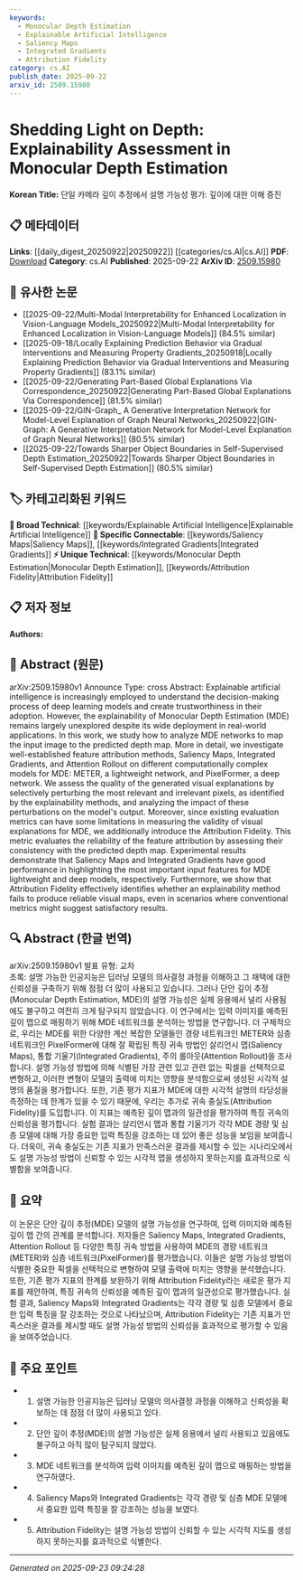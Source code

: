 ```yaml
---
keywords:
  - Monocular Depth Estimation
  - Explainable Artificial Intelligence
  - Saliency Maps
  - Integrated Gradients
  - Attribution Fidelity
category: cs.AI
publish_date: 2025-09-22
arxiv_id: 2509.15980
---
```


<!-- KEYWORD_LINKING_METADATA:
{
  "processed_timestamp": "2025-09-23T09:24:28.846438",
  "vocabulary_version": "1.0",
  "selected_keywords": [
    "Monocular Depth Estimation",
    "Explainable Artificial Intelligence",
    "Saliency Maps",
    "Integrated Gradients",
    "Attribution Fidelity"
  ],
  "rejected_keywords": [],
  "similarity_scores": {
    "Monocular Depth Estimation": 0.8,
    "Explainable Artificial Intelligence": 0.78,
    "Saliency Maps": 0.85,
    "Integrated Gradients": 0.83,
    "Attribution Fidelity": 0.79
  },
  "extraction_method": "AI_prompt_based",
  "budget_applied": true,
  "candidates_json": {
    "candidates": [
      {
        "surface": "Monocular Depth Estimation",
        "canonical": "Monocular Depth Estimation",
        "aliases": [
          "MDE"
        ],
        "category": "unique_technical",
        "rationale": "Monocular Depth Estimation is a specific task in computer vision that is central to the paper's focus on explainability.",
        "novelty_score": 0.75,
        "connectivity_score": 0.65,
        "specificity_score": 0.85,
        "link_intent_score": 0.8
      },
      {
        "surface": "Explainable Artificial Intelligence",
        "canonical": "Explainable Artificial Intelligence",
        "aliases": [
          "XAI"
        ],
        "category": "broad_technical",
        "rationale": "Explainable AI is a broad technical concept that underpins the study of model interpretability in the paper.",
        "novelty_score": 0.6,
        "connectivity_score": 0.7,
        "specificity_score": 0.7,
        "link_intent_score": 0.78
      },
      {
        "surface": "Saliency Maps",
        "canonical": "Saliency Maps",
        "aliases": [],
        "category": "specific_connectable",
        "rationale": "Saliency Maps are a specific method for visualizing important features, directly relevant to the paper's analysis.",
        "novelty_score": 0.65,
        "connectivity_score": 0.75,
        "specificity_score": 0.8,
        "link_intent_score": 0.85
      },
      {
        "surface": "Integrated Gradients",
        "canonical": "Integrated Gradients",
        "aliases": [],
        "category": "specific_connectable",
        "rationale": "Integrated Gradients is a key technique evaluated in the paper for feature attribution.",
        "novelty_score": 0.68,
        "connectivity_score": 0.72,
        "specificity_score": 0.82,
        "link_intent_score": 0.83
      },
      {
        "surface": "Attribution Fidelity",
        "canonical": "Attribution Fidelity",
        "aliases": [],
        "category": "unique_technical",
        "rationale": "Attribution Fidelity is a novel metric introduced in the paper to evaluate the reliability of feature attributions.",
        "novelty_score": 0.8,
        "connectivity_score": 0.6,
        "specificity_score": 0.88,
        "link_intent_score": 0.79
      }
    ],
    "ban_list_suggestions": [
      "method",
      "experiment",
      "performance"
    ]
  },
  "decisions": [
    {
      "candidate_surface": "Monocular Depth Estimation",
      "resolved_canonical": "Monocular Depth Estimation",
      "decision": "linked",
      "scores": {
        "novelty": 0.75,
        "connectivity": 0.65,
        "specificity": 0.85,
        "link_intent": 0.8
      }
    },
    {
      "candidate_surface": "Explainable Artificial Intelligence",
      "resolved_canonical": "Explainable Artificial Intelligence",
      "decision": "linked",
      "scores": {
        "novelty": 0.6,
        "connectivity": 0.7,
        "specificity": 0.7,
        "link_intent": 0.78
      }
    },
    {
      "candidate_surface": "Saliency Maps",
      "resolved_canonical": "Saliency Maps",
      "decision": "linked",
      "scores": {
        "novelty": 0.65,
        "connectivity": 0.75,
        "specificity": 0.8,
        "link_intent": 0.85
      }
    },
    {
      "candidate_surface": "Integrated Gradients",
      "resolved_canonical": "Integrated Gradients",
      "decision": "linked",
      "scores": {
        "novelty": 0.68,
        "connectivity": 0.72,
        "specificity": 0.82,
        "link_intent": 0.83
      }
    },
    {
      "candidate_surface": "Attribution Fidelity",
      "resolved_canonical": "Attribution Fidelity",
      "decision": "linked",
      "scores": {
        "novelty": 0.8,
        "connectivity": 0.6,
        "specificity": 0.88,
        "link_intent": 0.79
      }
    }
  ]
}
-->

# Shedding Light on Depth: Explainability Assessment in Monocular Depth Estimation

**Korean Title:** 단일 카메라 깊이 추정에서 설명 가능성 평가: 깊이에 대한 이해 증진

## 📋 메타데이터

**Links**: [[daily_digest_20250922|20250922]] [[categories/cs.AI|cs.AI]]
**PDF**: [Download](https://arxiv.org/pdf/2509.15980.pdf)
**Category**: cs.AI
**Published**: 2025-09-22
**ArXiv ID**: [2509.15980](https://arxiv.org/abs/2509.15980)

## 🔗 유사한 논문
- [[2025-09-22/Multi-Modal Interpretability for Enhanced Localization in Vision-Language Models_20250922|Multi-Modal Interpretability for Enhanced Localization in Vision-Language Models]] (84.5% similar)
- [[2025-09-18/Locally Explaining Prediction Behavior via Gradual Interventions and Measuring Property Gradients_20250918|Locally Explaining Prediction Behavior via Gradual Interventions and Measuring Property Gradients]] (83.1% similar)
- [[2025-09-22/Generating Part-Based Global Explanations Via Correspondence_20250922|Generating Part-Based Global Explanations Via Correspondence]] (81.5% similar)
- [[2025-09-22/GIN-Graph_ A Generative Interpretation Network for Model-Level Explanation of Graph Neural Networks_20250922|GIN-Graph: A Generative Interpretation Network for Model-Level Explanation of Graph Neural Networks]] (80.5% similar)
- [[2025-09-22/Towards Sharper Object Boundaries in Self-Supervised Depth Estimation_20250922|Towards Sharper Object Boundaries in Self-Supervised Depth Estimation]] (80.5% similar)

## 🏷️ 카테고리화된 키워드
**🧠 Broad Technical**: [[keywords/Explainable Artificial Intelligence|Explainable Artificial Intelligence]]
**🔗 Specific Connectable**: [[keywords/Saliency Maps|Saliency Maps]], [[keywords/Integrated Gradients|Integrated Gradients]]
**⚡ Unique Technical**: [[keywords/Monocular Depth Estimation|Monocular Depth Estimation]], [[keywords/Attribution Fidelity|Attribution Fidelity]]

## 📋 저자 정보

**Authors:** 

## 📄 Abstract (원문)

arXiv:2509.15980v1 Announce Type: cross 
Abstract: Explainable artificial intelligence is increasingly employed to understand the decision-making process of deep learning models and create trustworthiness in their adoption. However, the explainability of Monocular Depth Estimation (MDE) remains largely unexplored despite its wide deployment in real-world applications. In this work, we study how to analyze MDE networks to map the input image to the predicted depth map. More in detail, we investigate well-established feature attribution methods, Saliency Maps, Integrated Gradients, and Attention Rollout on different computationally complex models for MDE: METER, a lightweight network, and PixelFormer, a deep network. We assess the quality of the generated visual explanations by selectively perturbing the most relevant and irrelevant pixels, as identified by the explainability methods, and analyzing the impact of these perturbations on the model's output. Moreover, since existing evaluation metrics can have some limitations in measuring the validity of visual explanations for MDE, we additionally introduce the Attribution Fidelity. This metric evaluates the reliability of the feature attribution by assessing their consistency with the predicted depth map. Experimental results demonstrate that Saliency Maps and Integrated Gradients have good performance in highlighting the most important input features for MDE lightweight and deep models, respectively. Furthermore, we show that Attribution Fidelity effectively identifies whether an explainability method fails to produce reliable visual maps, even in scenarios where conventional metrics might suggest satisfactory results.

## 🔍 Abstract (한글 번역)

arXiv:2509.15980v1 발표 유형: 교차  
초록: 설명 가능한 인공지능은 딥러닝 모델의 의사결정 과정을 이해하고 그 채택에 대한 신뢰성을 구축하기 위해 점점 더 많이 사용되고 있습니다. 그러나 단안 깊이 추정(Monocular Depth Estimation, MDE)의 설명 가능성은 실제 응용에서 널리 사용됨에도 불구하고 여전히 크게 탐구되지 않았습니다. 이 연구에서는 입력 이미지를 예측된 깊이 맵으로 매핑하기 위해 MDE 네트워크를 분석하는 방법을 연구합니다. 더 구체적으로, 우리는 MDE를 위한 다양한 계산 복잡한 모델들인 경량 네트워크인 METER와 심층 네트워크인 PixelFormer에 대해 잘 확립된 특징 귀속 방법인 살리언시 맵(Saliency Maps), 통합 기울기(Integrated Gradients), 주의 롤아웃(Attention Rollout)을 조사합니다. 설명 가능성 방법에 의해 식별된 가장 관련 있고 관련 없는 픽셀을 선택적으로 변형하고, 이러한 변형이 모델의 출력에 미치는 영향을 분석함으로써 생성된 시각적 설명의 품질을 평가합니다. 또한, 기존 평가 지표가 MDE에 대한 시각적 설명의 타당성을 측정하는 데 한계가 있을 수 있기 때문에, 우리는 추가로 귀속 충실도(Attribution Fidelity)를 도입합니다. 이 지표는 예측된 깊이 맵과의 일관성을 평가하여 특징 귀속의 신뢰성을 평가합니다. 실험 결과는 살리언시 맵과 통합 기울기가 각각 MDE 경량 및 심층 모델에 대해 가장 중요한 입력 특징을 강조하는 데 있어 좋은 성능을 보임을 보여줍니다. 더욱이, 귀속 충실도는 기존 지표가 만족스러운 결과를 제시할 수 있는 시나리오에서도 설명 가능성 방법이 신뢰할 수 있는 시각적 맵을 생성하지 못하는지를 효과적으로 식별함을 보여줍니다.

## 📝 요약

이 논문은 단안 깊이 추정(MDE) 모델의 설명 가능성을 연구하여, 입력 이미지와 예측된 깊이 맵 간의 관계를 분석합니다. 저자들은 Saliency Maps, Integrated Gradients, Attention Rollout 등 다양한 특징 귀속 방법을 사용하여 MDE의 경량 네트워크(METER)와 심층 네트워크(PixelFormer)를 평가했습니다. 이들은 설명 가능성 방법이 식별한 중요한 픽셀을 선택적으로 변형하여 모델 출력에 미치는 영향을 분석했습니다. 또한, 기존 평가 지표의 한계를 보완하기 위해 Attribution Fidelity라는 새로운 평가 지표를 제안하여, 특징 귀속의 신뢰성을 예측된 깊이 맵과의 일관성으로 평가했습니다. 실험 결과, Saliency Maps와 Integrated Gradients는 각각 경량 및 심층 모델에서 중요한 입력 특징을 잘 강조하는 것으로 나타났으며, Attribution Fidelity는 기존 지표가 만족스러운 결과를 제시할 때도 설명 가능성 방법의 신뢰성을 효과적으로 평가할 수 있음을 보여주었습니다.

## 🎯 주요 포인트

- 1. 설명 가능한 인공지능은 딥러닝 모델의 의사결정 과정을 이해하고 신뢰성을 확보하는 데 점점 더 많이 사용되고 있다.
- 2. 단안 깊이 추정(MDE)의 설명 가능성은 실제 응용에서 널리 사용되고 있음에도 불구하고 아직 많이 탐구되지 않았다.
- 3. MDE 네트워크를 분석하여 입력 이미지를 예측된 깊이 맵으로 매핑하는 방법을 연구하였다.
- 4. Saliency Maps와 Integrated Gradients는 각각 경량 및 심층 MDE 모델에서 중요한 입력 특징을 잘 강조하는 성능을 보였다.
- 5. Attribution Fidelity는 설명 가능성 방법이 신뢰할 수 있는 시각적 지도를 생성하지 못하는지를 효과적으로 식별한다.


---

*Generated on 2025-09-23 09:24:28*